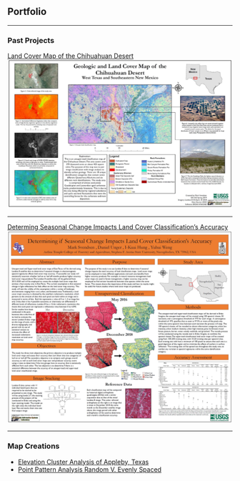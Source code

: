## Portfolio

---

### Past Projects 

[Land Cover Map of the Chihuahuan Desert](/pdf/marksvendsen_landcover.pdf)
<img src="images/landcover.JPG?raw=true"/>

---
[Determing Seasonal Change Impacts Land Cover Classification’s Accuracy](/pdf/msvendsen_poster.pdf)
<img src="images/change.JPG?raw=true"/>

---

### Map Creations

- [Elevation Cluster Analysis of Appleby, Texas](https://arcg.is/1jH5jm)
- [Point Pattern Analysis Random V. Evenly Spaced](https://arcg.is/SXe4b)
